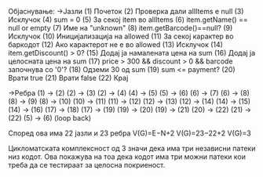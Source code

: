 Објаснување:
->Јазли 
(1) Почеток
(2) Проверка дали allItems е null
(3) Исклучок 
(4) sum = 0
(5) За секој item во allItems
(6) item.getName() == null or empty
(7) Име на "unknown"
(8) item.getBarcode()==null?
(9) Исклучок 
(10) Иницијализација на allowed
(11) За секој карактер во баркодот
(12) Ако карактерот не е во allowed
(13) Исклучок 
(14) item.getDiscount() > 0?
(15) Додај ја намалената цена на sum
(16) Додај ја целосната цена на sum
(17) price > 300 && discount > 0 && barcode започнува со '0'?
(18) Одземи 30 од sum
(19) sum <= payment?
(20) Врати true
(21) Врати false
(22) Крај

->Ребра 
(1) -> (2)
(2) -> (3)
(2) -> (4)
(4) -> (5)
(5) -> (6)
(6) -> (7)
(6) -> (8)
(8) -> (9)
(8) -> (10)
(10) -> (11)
(11) -> (12)
(12) -> (13)
(12) -> (14)
(14) -> (15)
(14) -> (16)
(17) -> (18)
(17) -> (19)
(19) -> (20)
(19) -> (21)
(20) -> (22)
(21) -> (22)
(5) -> (6) (loop back)

Според ова има 22 јазли и 23 ребра
V(G)=E−N+2
V(G)=23−22+2
V(G)=3

Цикломатската комплексност од 3 значи дека има три независни патеки низ кодот. Ова покажува на тоа дека кодот има три можни патеки кои треба да се тестираат за целосна покриеност. 
